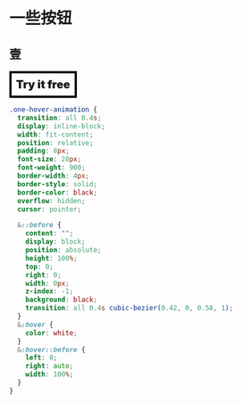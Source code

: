 # 一些按钮

## 壹

<div class="one-hover-animation">
  Try it free
</div>

```scss
.one-hover-animation {
  transition: all 0.4s;
  display: inline-block;
  width: fit-content;
  position: relative;
  padding: 8px;
  font-size: 20px;
  font-weight: 900;
  border-width: 4px;
  border-style: solid;
  border-color: black;
  overflow: hidden;
  cursor: pointer;

  &::before {
    content: "";
    display: block;
    position: absolute;
    height: 100%;
    top: 0;
    right: 0;
    width: 0px;
    z-index: -1;
    background: black;
    transition: all 0.4s cubic-bezier(0.42, 0, 0.58, 1);
  }
  &:hover {
    color: white;
  }
  &:hover::before {
    left: 0;
    right: auto;
    width: 100%;
  }
}
```

<style lang="scss">
.one-hover-animation {
  transition: all 0.4s;
  display: inline-block;
  width: fit-content;
  position: relative;
  padding: 8px;
  font-size: 20px;
  font-weight: 900;
  border-width: 4px;
  border-style: solid;
  border-color: black;
  overflow: hidden;
  cursor: pointer;

  &::before {
    content: '';
    display: block;
    position: absolute;
    height: 100%;
    top: 0;
    right: 0;
    width: 0px;
    z-index: -1;
    background: black;
    transition: all 0.4s cubic-bezier(0.42, 0, 0.58, 1);
  }
  &:hover {
    color: white;
  }
  &:hover::before {
    left: 0;
    right: auto;
    width: 100%;
  }
}
</style>

